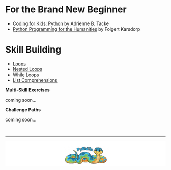 # For the Brand New Beginner

* [Coding for Kids: Python](coding-for-kids) by Adrienne B. Tacke
* [Python Programming for the Humanities](python-for-humanities) by Folgert Karsdorp

# Skill Building

* [Loops](basic-loops)
* [Nested Loops](nested_loops)
* While Loops
* [List Comprehensions](exercises)

__Multi-Skill Exercises__

coming soon...

__Challenge Paths__

coming soon...

<BR>

************

[![Skillz Catalog](../../graphics/PySkillzFooter.png)](skillz-catalog)
